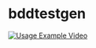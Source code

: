 # bddtestgen

[![Usage Example Video](https://img.youtube.com/vi/Z5re8z0RU80/0.jpg)](https://www.youtube.com/watch?v=Z5re8z0RU80)